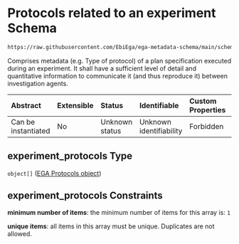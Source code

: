 # Protocols related to an experiment Schema

```txt
https://raw.githubusercontent.com/EbiEga/ega-metadata-schema/main/schemas/EGA.experiment.json#/properties/experiment_protocols
```

Comprises metadata (e.g. Type of protocol) of a plan specification executed during an experiment. It shall have a sufficient level of detail and quantitative information to communicate it (and thus reproduce it) between investigation agents.

| Abstract            | Extensible | Status         | Identifiable            | Custom Properties | Additional Properties | Access Restrictions | Defined In                                                                           |
| :------------------ | :--------- | :------------- | :---------------------- | :---------------- | :-------------------- | :------------------ | :----------------------------------------------------------------------------------- |
| Can be instantiated | No         | Unknown status | Unknown identifiability | Forbidden         | Forbidden             | none                | [EGA.experiment.json\*](../../../schemas/EGA.experiment.json "open original schema") |

## experiment\_protocols Type

`object[]` ([EGA Protocols object](ega-12-definitions-ega-protocols-object.md))

## experiment\_protocols Constraints

**minimum number of items**: the minimum number of items for this array is: `1`

**unique items**: all items in this array must be unique. Duplicates are not allowed.
